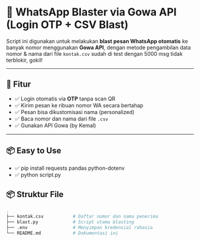 # 🚀 WhatsApp Blaster via Gowa API (Login OTP + CSV Blast)

Script ini digunakan untuk melakukan **blast pesan WhatsApp otomatis** ke banyak nomor menggunakan **Gowa API**, dengan metode pengambilan data nomor & nama dari file `kontak.csv` sudah di test dengan 5000 msg tidak terblokir, gokil!

---

## 🔧 Fitur
- ✅ Login otomatis via **OTP** tanpa scan QR
- ✅ Kirim pesan ke ribuan nomor WA secara bertahap
- ✅ Pesan bisa dikustomisasi nama (personalized)
- ✅ Baca nomor dan nama dari file `.csv`
- ✅ Gunakan API Gowa (by Kemal)

---
## 📦 Easy to Use
- ✅ pip install requests pandas python-dotenv
- ✅ python script.py
 
## 📦 Struktur File

```bash
.
├── kontak.csv           # Daftar nomor dan nama penerima
├── blast.py             # Script utama blasting
├── .env                 # Menyimpan kredensial rahasia
└── README.md            # Dokumentasi ini
